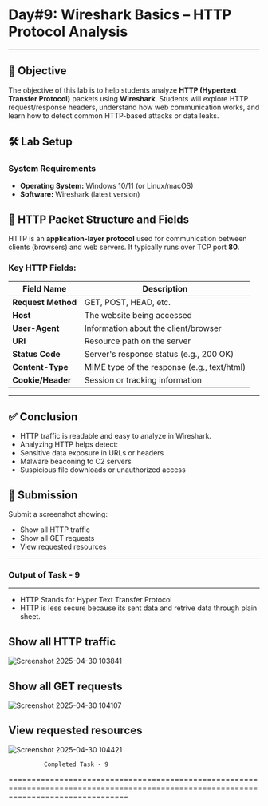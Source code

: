 # **Day#9: Wireshark Basics – HTTP Protocol Analysis**

---

## 🎯 **Objective**  
The objective of this lab is to help students analyze **HTTP (Hypertext Transfer Protocol)** packets using **Wireshark**. Students will explore HTTP request/response headers, understand how web communication works, and learn how to detect common HTTP-based attacks or data leaks.


## 🛠️ **Lab Setup**

### **System Requirements**
- **Operating System:** Windows 10/11 (or Linux/macOS)
- **Software:** Wireshark (latest version)

## 📘 **HTTP Packet Structure and Fields**

HTTP is an **application-layer protocol** used for communication between clients (browsers) and web servers. It typically runs over TCP port **80**.

### **Key HTTP Fields:**

| Field Name         | Description                              |
|--------------------|------------------------------------------|
| **Request Method** | GET, POST, HEAD, etc.                    |
| **Host**           | The website being accessed               |
| **User-Agent**     | Information about the client/browser     |
| **URI**            | Resource path on the server              |
| **Status Code**    | Server's response status (e.g., 200 OK)  |
| **Content-Type**   | MIME type of the response (e.g., text/html) |
| **Cookie/Header**  | Session or tracking information          |

---

## ✅ Conclusion
- HTTP traffic is readable and easy to analyze in Wireshark.
- Analyzing HTTP helps detect:
 - Sensitive data exposure in URLs or headers
 - Malware beaconing to C2 servers
 - Suspicious file downloads or unauthorized access

## 📸 Submission
Submit a screenshot showing:
- Show all HTTP traffic
- Show all GET requests
- View requested resources





-------------------------------------------------------------------------------------------------------------------------------------------------------------------------------------------------------------------

### Output of Task - 9
-------------------------

* HTTP Stands for Hyper Text Transfer Protocol
* HTTP is less secure because its sent data and retrive data through plain sheet.

Show all HTTP traffic
-------------------------
![Screenshot 2025-04-30 103841](https://github.com/user-attachments/assets/6361f4b0-cc42-4bd5-bc7a-4842d312b4fe)

Show all GET requests
----------------------

![Screenshot 2025-04-30 104107](https://github.com/user-attachments/assets/1338df15-5d50-4049-9f8d-62aedd96f316)


View requested resources
----------------------------

![Screenshot 2025-04-30 104421](https://github.com/user-attachments/assets/a0eb93ed-ad2b-44fe-a5ce-7027100b3d0f)

              Completed Task - 9 

 ======================================================================================================================================























  
